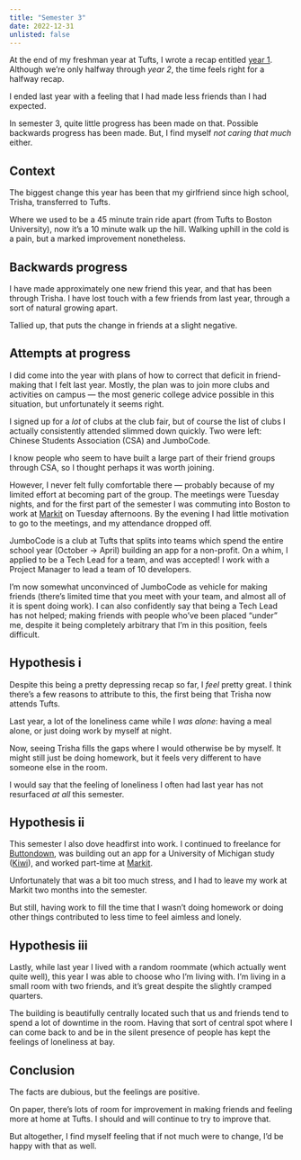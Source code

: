 ```yaml
---
title: "Semester 3"
date: 2022-12-31
unlisted: false
---
```


At the end of my freshman year at Tufts, I wrote a recap entitled [year 1](https://benborgers.com/posts/year1). Although we’re only halfway through _year 2_, the time feels right for a halfway recap.

I ended last year with a feeling that I had made less friends than I had expected.

In semester 3, quite little progress has been made on that. Possible backwards progress has been made. But, I find myself _not caring that much_ either.

## Context

The biggest change this year has been that my girlfriend since high school, Trisha, transferred to Tufts.

Where we used to be a 45 minute train ride apart (from Tufts to Boston University), now it’s a 10 minute walk up the hill. Walking uphill in the cold is a pain, but a marked improvement nonetheless.

## Backwards progress

I have made approximately one new friend this year, and that has been through Trisha. I have lost touch with a few friends from last year, through a sort of natural growing apart.

Tallied up, that puts the change in friends at a slight negative.

## Attempts at progress

I did come into the year with plans of how to correct that deficit in friend-making that I felt last year. Mostly, the plan was to join more clubs and activities on campus — the most generic college advice possible in this situation, but unfortunately it seems right.

I signed up for a _lot_ of clubs at the club fair, but of course the list of clubs I actually consistently attended slimmed down quickly. Two were left: Chinese Students Association (CSA) and JumboCode.

I know people who seem to have built a large part of their friend groups through CSA, so I thought perhaps it was worth joining.

However, I never felt fully comfortable there — probably because of my limited effort at becoming part of the group. The meetings were Tuesday nights, and for the first part of the semester I was commuting into Boston to work at [Markit](https://markitsocial.net) on Tuesday afternoons. By the evening I had little motivation to go to the meetings, and my attendance dropped off.

JumboCode is a club at Tufts that splits into teams which spend the entire school year (October → April) building an app for a non-profit. On a whim, I applied to be a Tech Lead for a team, and was accepted! I work with a Project Manager to lead a team of 10 developers.

I’m now somewhat unconvinced of JumboCode as vehicle for making friends (there’s limited time that you meet with your team, and almost all of it is spent doing work). I can also confidently say that being a Tech Lead has not helped; making friends with people who’ve been placed “under” me, despite it being completely arbitrary that I’m in this position, feels difficult.

## Hypothesis i

Despite this being a pretty depressing recap so far, I _feel_ pretty great. I think there’s a few reasons to attribute to this, the first being that Trisha now attends Tufts.

Last year, a lot of the loneliness came while I _was alone_: having a meal alone, or just doing work by myself at night.

Now, seeing Trisha fills the gaps where I would otherwise be by myself. It might still just be doing homework, but it feels very different to have someone else in the room.

I would say that the feeling of loneliness I often had last year has not resurfaced _at all_ this semester.

## Hypothesis ii

This semester I also dove headfirst into work. I continued to freelance for [Buttondown](https://buttondown.email), was building out an app for a University of Michigan study ([Kiwi](https://ask.kiwi)), and worked part-time at [Markit](https://markitsocial.net).

Unfortunately that was a bit too much stress, and I had to leave my work at Markit two months into the semester.

But still, having work to fill the time that I wasn’t doing homework or doing other things contributed to less time to feel aimless and lonely.

## Hypothesis iii

Lastly, while last year I lived with a random roommate (which actually went quite well), this year I was able to choose who I’m living with. I’m living in a small room with two friends, and it’s great despite the slightly cramped quarters.

The building is beautifully centrally located such that us and friends tend to spend a lot of downtime in the room. Having that sort of central spot where I can come back to and be in the silent presence of people has kept the feelings of loneliness at bay.

## Conclusion

The facts are dubious, but the feelings are positive.

On paper, there’s lots of room for improvement in making friends and feeling more at home at Tufts. I should and will continue to try to improve that.

But altogether, I find myself feeling that if not much were to change, I’d be happy with that as well.
